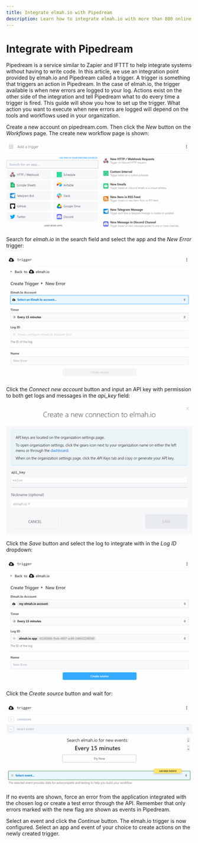 ```yaml
---
title: Integrate elmah.io with Pipedream
description: Learn how to integrate elmah.io with more than 800 online tools using our custom build integration with Pipedream.
---
```


# Integrate with Pipedream

Pipedream is a service similar to Zapier and IFTTT to help integrate systems without having to write code. In this article, we use an integration point provided by elmah.io and Pipedream called a trigger. A trigger is something that triggers an action in Pipedream. In the case of elmah.io, the trigger available is when new errors are logged to your log. Actions exist on the other side of the integration and tell Pipedream what to do every time a trigger is fired. This guide will show you how to set up the trigger. What action you want to execute when new errors are logged will depend on the tools and workflows used in your organization.

Create a new account on pipedream.com. Then click the *New* button on the _Workflows_ page. The create new workflow page is shown:

![Add a trigger](images/pipedream-add-a-trigger.png)

Search for *elmah.io* in the search field and select the app and the *New Error* trigger:

![Create trigger](images/pipedream-create-trigger.png)

Click the *Connect new account* button and input an API key with permission to both get logs and messages in the *api_key* field:

![Connect elmah.io account](images/pipedream-create-a-new-connection.png)

Click the *Save* button and select the log to integrate with in the *Log ID* dropdown:

![Select log](images/pipedream-create-trigger-done.png)

Click the *Create source* button and wait for:

![Select event](images/pipedream-select-event.png)

If no events are shown, force an error from the application integrated with the chosen log or create a test error through the API. Remember that only errors marked with the new flag are shown as events in Pipedream.

Select an event and click the *Continue* button. The elmah.io trigger is now configured. Select an app and event of your choice to create actions on the newly created trigger.